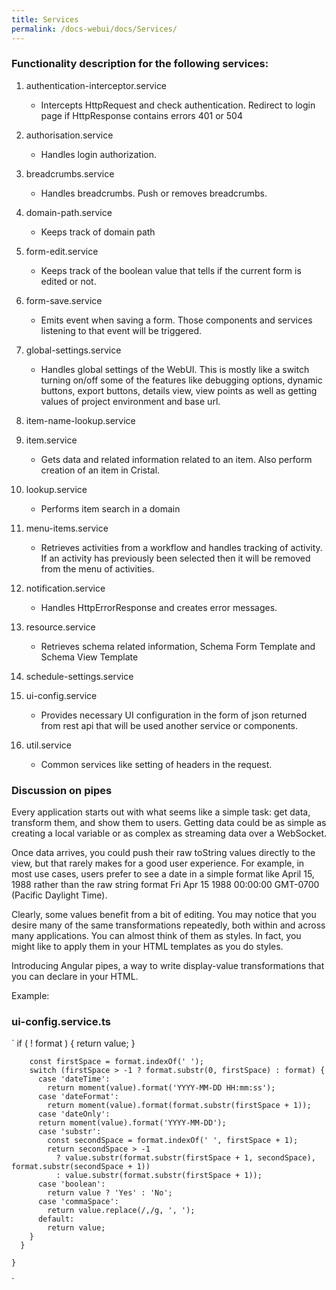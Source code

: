 ```yaml
---
title: Services
permalink: /docs-webui/docs/Services/
---
```


### Functionality description for the following services: 
1. authentication-interceptor.service
    * Intercepts HttpRequest and check authentication. Redirect to login page if HttpResponse contains errors 401 or 504
1. authorisation.service
   * Handles login authorization.
1. breadcrumbs.service
   * Handles breadcrumbs. Push or removes breadcrumbs.
1. domain-path.service
   * Keeps track of domain path
1. form-edit.service
   * Keeps track of the boolean value that tells if the current form is edited or not.
1. form-save.service
   * Emits event when saving a form. Those components and services listening to that event will be triggered.
1. global-settings.service	
   * Handles global settings of the WebUI. This is mostly like a switch turning on/off some of the features like debugging options, dynamic buttons, export buttons, details view, view points as well as getting values of project environment and base url.
1. item-name-lookup.service
   
1. item.service
   * Gets data and related information related to an item. Also perform creation of an item in Cristal.
1. lookup.service
   * Performs item search in a domain
1. menu-items.service
   * Retrieves activities from a workflow and handles tracking of activity. If an activity has previously been selected then it will be removed from the menu of activities.
1. notification.service
   * Handles HttpErrorResponse and creates error messages.
1. resource.service
   * Retrieves schema related information, Schema Form Template and Schema View Template
1. schedule-settings.service
1. ui-config.service
   * Provides necessary UI configuration in the form of json returned from rest api that will be used another service or components.
1. util.service
   * Common services like setting of headers in the request.

### Discussion on pipes

Every application starts out with what seems like a simple task: get data, transform them, and show them to users. Getting data could be as simple as creating a local variable or as complex as streaming data over a WebSocket.

Once data arrives, you could push their raw toString values directly to the view, but that rarely makes for a good user experience. For example, in most use cases, users prefer to see a date in a simple format like April 15, 1988 rather than the raw string format Fri Apr 15 1988 00:00:00 GMT-0700 (Pacific Daylight Time).

Clearly, some values benefit from a bit of editing. You may notice that you desire many of the same transformations repeatedly, both within and across many applications. You can almost think of them as styles. In fact, you might like to apply them in your HTML templates as you do styles.

Introducing Angular pipes, a way to write display-value transformations that you can declare in your HTML.

Example:
### ui-config.service.ts
`
		if ( ! format ) {
		  return value;
		}
	 
		const firstSpace = format.indexOf(' ');
		switch (firstSpace > -1 ? format.substr(0, firstSpace) : format) {
		  case 'dateTime':
			return moment(value).format('YYYY-MM-DD HH:mm:ss');
		  case 'dateFormat':
			return moment(value).format(format.substr(firstSpace + 1));
		  case 'dateOnly':
		  return moment(value).format('YYYY-MM-DD');
		  case 'substr':
			const secondSpace = format.indexOf(' ', firstSpace + 1);
			return secondSpace > -1
			  ? value.substr(format.substr(firstSpace + 1, secondSpace), format.substr(secondSpace + 1))
			  : value.substr(format.substr(firstSpace + 1));
		  case 'boolean':
			return value ? 'Yes' : 'No';
		  case 'commaSpace':
			return value.replace(/,/g, ', ');
		  default:
			return value;
		}
	  }
	 
	}
`